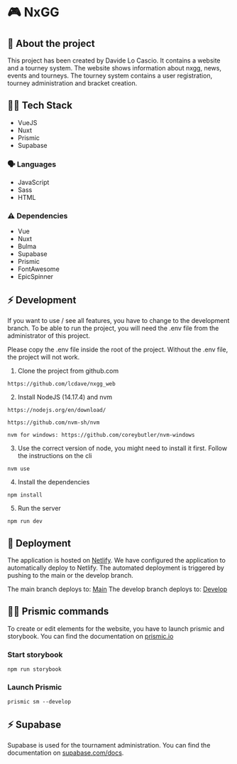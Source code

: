 # 🎮 NxGG
## 📖  About the project
This project has been created by Davide Lo Cascio. It contains a website and a tourney system.
The website shows information about nxgg, news, events and tourneys. The tourney system contains a user registration, tourney administration and bracket creation.

## 👨‍💻 Tech Stack
- VueJS
- Nuxt
- Prismic
- Supabase

### 🗣️ Languages
- JavaScript
- Sass
- HTML

### ⚠️ Dependencies
- Vue
- Nuxt
- Bulma
- Supabase
- Prismic
- FontAwesome
- EpicSpinner

## ⚡ Development

If you want to use / see all features, you have to change to the development branch.
To be able to run the project, you will need the .env file from the administrator of this project.

Please copy the .env file inside the root of the project. Without the .env file, the project will not work.

1. Clone the project from github.com
```
https://github.com/lcdave/nxgg_web
```
2. Install NodeJS (14.17.4) and nvm
```
https://nodejs.org/en/download/

https://github.com/nvm-sh/nvm

nvm for windows: https://github.com/coreybutler/nvm-windows
```
3. Use the correct version of node, you might need to install it first. Follow the instructions on the cli
```
nvm use
```
4. Install the dependencies

```
npm install
```
5. Run the server
```
npm run dev
```

## 🚀 Deployment
The application is hosted on [Netlify](https://www.netlify.com/).
We have configured the application to automatically deploy to Netlify. The automated deployment is triggered by pushing to the main or the develop branch.

The main branch deploys to: [Main](https://nxgg.ch/)
The develop branch deploys to: [Develop](https://dev-nxgg.netlify.app/)

## 👨‍💻 Prismic commands
To create or edit elements for the website, you have to launch prismic and storybook.
You can find the documentation on [prismic.io](https://prismic.io/docs/technologies/setup-a-prismic-project-nuxtjs)
### Start storybook
```
npm run storybook
```
### Launch Prismic
```
prismic sm --develop
```

## ⚡ Supabase
Supabase is used for the tournament administration. You can find the documentation on [supabase.com/docs](https://supabase.com/docs).
